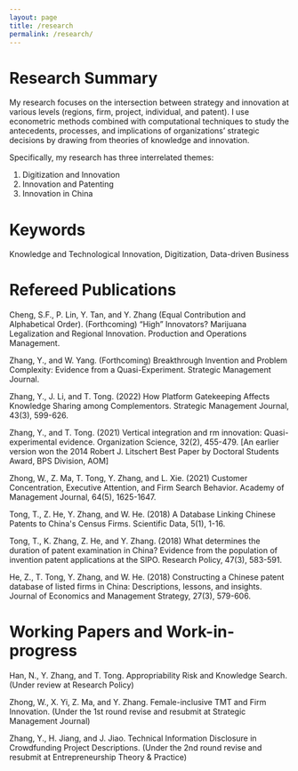 ```yaml
---
layout: page
title: /research
permalink: /research/
---
```


# Research Summary
My research focuses on the intersection between strategy and innovation at various levels (regions, firm, project, individual, and patent). I use econometric methods combined with computational techniques to study the antecedents, processes, and implications of organizations’ strategic decisions by drawing from theories of knowledge and innovation.  

Specifically, my research has three interrelated themes: 
1. Digitization and Innovation 
2. Innovation and Patenting 
3. Innovation in China 

# Keywords 
Knowledge and Technological Innovation, Digitization, Data-driven Business

# Refereed Publications
Cheng, S.F., P. Lin, Y. Tan, and Y. Zhang (Equal Contribution and Alphabetical Order). (Forthcoming) “High” Innovators? Marijuana Legalization and Regional Innovation. Production and Operations Management. 

Zhang, Y., and W. Yang. (Forthcoming) Breakthrough Invention and Problem Complexity: Evidence from a Quasi-Experiment. Strategic Management Journal. 

Zhang, Y., J. Li, and T. Tong. (2022) How Platform Gatekeeping Affects Knowledge Sharing among Complementors. Strategic Management Journal, 43(3), 599-626.

Zhang, Y., and T. Tong. (2021) Vertical integration and rm innovation: Quasi-experimental evidence. Organization Science, 32(2), 455-479.
[An earlier version won the 2014 Robert J. Litschert Best Paper by Doctoral Students Award, BPS Division, AOM]

Zhong, W., Z. Ma, T. Tong, Y. Zhang, and L. Xie. (2021) Customer Concentration, Executive Attention, and Firm Search Behavior. Academy of Management Journal, 64(5), 1625-1647.

Tong, T., Z. He, Y. Zhang, and W. He. (2018) A Database Linking Chinese Patents to China's Census Firms. Scientific Data, 5(1), 1-16.

Tong, T., K. Zhang, Z. He, and Y. Zhang. (2018) What determines the duration of patent examination in China? Evidence from the population of invention patent applications at the SIPO. Research Policy, 47(3), 583-591.

He, Z., T. Tong, Y. Zhang, and W. He. (2018) Constructing a Chinese patent database of listed firms in China: Descriptions, lessons, and insights. Journal of Economics and Management Strategy, 27(3), 579-606.

# Working Papers and Work-in-progress
Han, N., Y. Zhang, and T. Tong. Appropriability Risk and Knowledge Search. (Under review at Research Policy)

Zhong, W., X. Yi, Z. Ma, and Y. Zhang. Female-inclusive TMT and Firm Innovation. (Under the 1st round revise and resubmit at Strategic Management Journal)

Zhang, Y., H. Jiang, and J. Jiao. Technical Information Disclosure in Crowdfunding Project Descriptions. (Under the 2nd round revise and resubmit at Entrepreneurship Theory & Practice)


